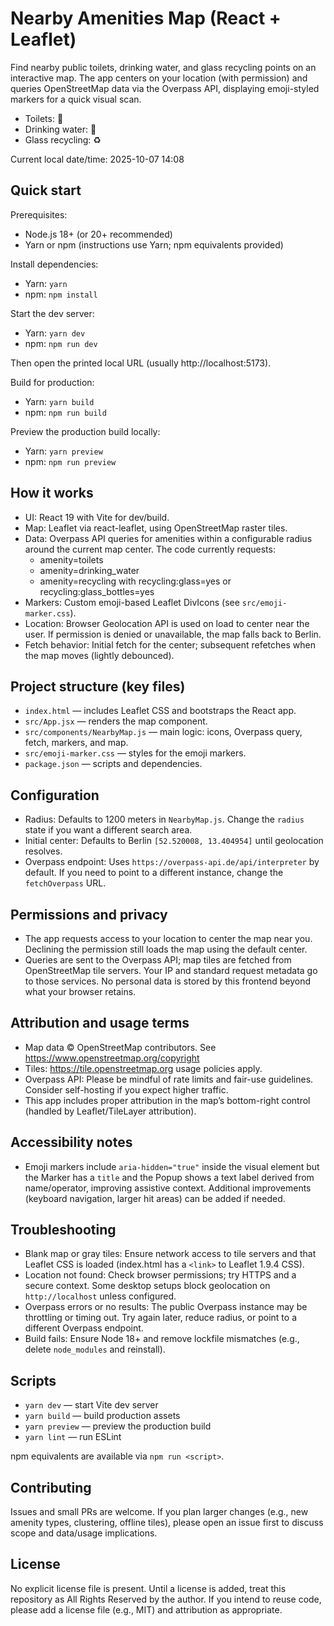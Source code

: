 # Nearby Amenities Map (React + Leaflet)

Find nearby public toilets, drinking water, and glass recycling points on an interactive map. The app centers on your
location (with permission) and queries OpenStreetMap data via the Overpass API, displaying emoji-styled markers for a
quick visual scan.

- Toilets: 🚻
- Drinking water: 🚰
- Glass recycling: ♻️

Current local date/time: 2025-10-07 14:08

## Quick start

Prerequisites:

- Node.js 18+ (or 20+ recommended)
- Yarn or npm (instructions use Yarn; npm equivalents provided)

Install dependencies:

- Yarn: `yarn`
- npm: `npm install`

Start the dev server:

- Yarn: `yarn dev`
- npm: `npm run dev`

Then open the printed local URL (usually http://localhost:5173).

Build for production:

- Yarn: `yarn build`
- npm: `npm run build`

Preview the production build locally:

- Yarn: `yarn preview`
- npm: `npm run preview`

## How it works

- UI: React 19 with Vite for dev/build.
- Map: Leaflet via react-leaflet, using OpenStreetMap raster tiles.
- Data: Overpass API queries for amenities within a configurable radius around the current map center. The code
  currently requests:
    - amenity=toilets
    - amenity=drinking_water
    - amenity=recycling with recycling:glass=yes or recycling:glass_bottles=yes
- Markers: Custom emoji-based Leaflet DivIcons (see `src/emoji-marker.css`).
- Location: Browser Geolocation API is used on load to center near the user. If permission is denied or unavailable, the
  map falls back to Berlin.
- Fetch behavior: Initial fetch for the center; subsequent refetches when the map moves (lightly debounced).

## Project structure (key files)

- `index.html` — includes Leaflet CSS and bootstraps the React app.
- `src/App.jsx` — renders the map component.
- `src/components/NearbyMap.js` — main logic: icons, Overpass query, fetch, markers, and map.
- `src/emoji-marker.css` — styles for the emoji markers.
- `package.json` — scripts and dependencies.

## Configuration

- Radius: Defaults to 1200 meters in `NearbyMap.js`. Change the `radius` state if you want a different search area.
- Initial center: Defaults to Berlin `[52.520008, 13.404954]` until geolocation resolves.
- Overpass endpoint: Uses `https://overpass-api.de/api/interpreter` by default. If you need to point to a different
  instance, change the `fetchOverpass` URL.

## Permissions and privacy

- The app requests access to your location to center the map near you. Declining the permission still loads the map
  using the default center.
- Queries are sent to the Overpass API; map tiles are fetched from OpenStreetMap tile servers. Your IP and standard
  request metadata go to those services. No personal data is stored by this frontend beyond what your browser retains.

## Attribution and usage terms

- Map data © OpenStreetMap contributors. See https://www.openstreetmap.org/copyright
- Tiles: https://tile.openstreetmap.org usage policies apply.
- Overpass API: Please be mindful of rate limits and fair-use guidelines. Consider self-hosting if you expect higher
  traffic.
- This app includes proper attribution in the map’s bottom-right control (handled by Leaflet/TileLayer attribution).

## Accessibility notes

- Emoji markers include `aria-hidden="true"` inside the visual element but the Marker has a `title` and the Popup shows
  a text label derived from name/operator, improving assistive context. Additional improvements (keyboard navigation,
  larger hit areas) can be added if needed.

## Troubleshooting

- Blank map or gray tiles: Ensure network access to tile servers and that Leaflet CSS is loaded (index.html has a
  `<link>` to Leaflet 1.9.4 CSS).
- Location not found: Check browser permissions; try HTTPS and a secure context. Some desktop setups block geolocation
  on `http://localhost` unless configured.
- Overpass errors or no results: The public Overpass instance may be throttling or timing out. Try again later, reduce
  radius, or point to a different Overpass endpoint.
- Build fails: Ensure Node 18+ and remove lockfile mismatches (e.g., delete `node_modules` and reinstall).

## Scripts

- `yarn dev` — start Vite dev server
- `yarn build` — build production assets
- `yarn preview` — preview the production build
- `yarn lint` — run ESLint

npm equivalents are available via `npm run <script>`.

## Contributing

Issues and small PRs are welcome. If you plan larger changes (e.g., new amenity types, clustering, offline tiles),
please open an issue first to discuss scope and data/usage implications.

## License

No explicit license file is present. Until a license is added, treat this repository as All Rights Reserved by the
author. If you intend to reuse code, please add a license file (e.g., MIT) and attribution as appropriate.
